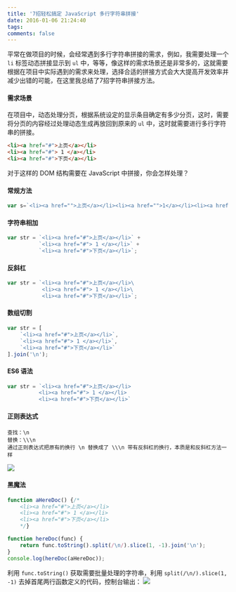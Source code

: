 ```yaml
---
title: '7招轻松搞定 JavaScript 多行字符串拼接'
date: 2016-01-06 21:24:40
tags:
comments: false
---
```


平常在做项目的时候，会经常遇到多行字符串拼接的需求，例如，我需要处理一个 `li` 标签动态拼接显示到 `ul` 中，等等，像这样的需求场景还是非常多的，这就需要根据在项目中实际遇到的需求来处理，选择合适的拼接方式会大大提高开发效率并减少出错的可能，在这里我总结了7招字符串拼接方法。

<!-- more -->
#### 需求场景
在项目中，动态处理分页，根据系统设定的显示条目确定有多少分页，这时，需要将分页的内容经过处理动态生成再放回到原来的 `ul` 中，这时就需要进行多行字符串的拼接。

```html
<li><a href="#">上页</a></li>
<li><a href="#"> 1 </a></li>
<li><a href="#">下页</a></li>
```
对于这样的 DOM 结构需要在 JavaScript 中拼接，你会怎样处理？
#### 常规方法
```js
var s=`<li><a href="">上页</a></li><li><a href="">1</a></li><li><a href="">下页</a></li>`;
```
#### 字符串相加
```js
var str = `<li><a href="#">上页</a></li>` +
          `<li><a href="#"> 1 </a></li>` +
          `<li><a href="#">下页</a></li>`;
```

#### 反斜杠
```js
var str = `<li><a href="#">上页</a></li>\
           <li><a href="#"> 1 </a></li>\
           <li><a href="#">下页</a></li>`;
```

#### 数组切割
```js
var str = [
    `<li><a href="#">上页</a></li>`,
    `<li><a href="#"> 1 </a></li>`,
    `<li><a href="#">下页</a></li>`
].join('\n');
```

#### ES6 语法
```js
var str = `<li><a href="#">上页</a></li>
          <li><a href="#"> 1 </a></li>
          <li><a href="#">下页</a></li>`
```

#### 正则表达式
```text
查找：\n
替换：\\\n
通过正则表达式把原有的换行 \n 替换成了 \\\n 带有反斜杠的换行，本质是和反斜杠方法一样
```
![](http://ww3.sinaimg.cn/large/6057861cgw1fbn70seheej218s0v8n0x.jpg)

#### 黑魔法
```js
function aHereDoc() {/*
    <li><a href="#">上页</a></li>
    <li><a href="#"> 1 </a></li>
    <li><a href="#">下页</a></li>
    */}

function hereDoc(func) {
    return func.toString().split(/\n/).slice(1, -1).join('\n');
}
console.log(hereDoc(aHereDoc));
```
利用 `func.toString()` 获取需要批量处理的字符串，利用 `split(/\n/).slice(1, -1)` 去掉首尾两行函数定义的代码，控制台输出：
![](http://ww3.sinaimg.cn/large/6057861cgw1fbn6ta8s3yj21460b5jt0.jpg)
